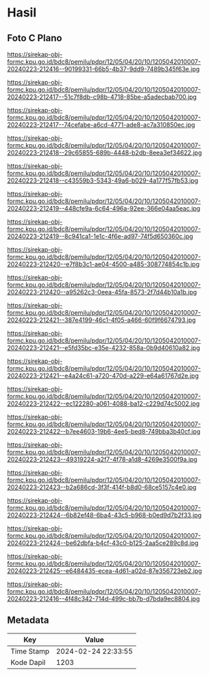 # Hasil

## Foto C Plano

https://sirekap-obj-formc.kpu.go.id/bdc8/pemilu/pdpr/12/05/04/20/10/1205042010007-20240223-212416--90199331-66b5-4b37-9dd9-7489b345f63e.jpg

https://sirekap-obj-formc.kpu.go.id/bdc8/pemilu/pdpr/12/05/04/20/10/1205042010007-20240223-212417--51c7f8db-c98b-4718-85be-a5adecbab700.jpg

https://sirekap-obj-formc.kpu.go.id/bdc8/pemilu/pdpr/12/05/04/20/10/1205042010007-20240223-212417--74cefabe-a6cd-4771-ade8-ac7a310850ec.jpg

https://sirekap-obj-formc.kpu.go.id/bdc8/pemilu/pdpr/12/05/04/20/10/1205042010007-20240223-212418--29c65855-689b-4448-b2db-8eea3ef34622.jpg

https://sirekap-obj-formc.kpu.go.id/bdc8/pemilu/pdpr/12/05/04/20/10/1205042010007-20240223-212418--c43559b3-5343-49a6-b029-4a177f57fb53.jpg

https://sirekap-obj-formc.kpu.go.id/bdc8/pemilu/pdpr/12/05/04/20/10/1205042010007-20240223-212419--448cfe9a-6c64-496a-92ee-366e04aa5eac.jpg

https://sirekap-obj-formc.kpu.go.id/bdc8/pemilu/pdpr/12/05/04/20/10/1205042010007-20240223-212419--8c941ca1-1e1c-4f6e-ad97-74f5d650360c.jpg

https://sirekap-obj-formc.kpu.go.id/bdc8/pemilu/pdpr/12/05/04/20/10/1205042010007-20240223-212420--e7f8b3c1-ae04-4500-a485-308774854c1b.jpg

https://sirekap-obj-formc.kpu.go.id/bdc8/pemilu/pdpr/12/05/04/20/10/1205042010007-20240223-212420--a95262c3-0eea-45fa-8573-2f7d44b10a1b.jpg

https://sirekap-obj-formc.kpu.go.id/bdc8/pemilu/pdpr/12/05/04/20/10/1205042010007-20240223-212421--387e4199-46c1-4f05-a466-60f9f6674793.jpg

https://sirekap-obj-formc.kpu.go.id/bdc8/pemilu/pdpr/12/05/04/20/10/1205042010007-20240223-212421--e5fd35bc-e35e-4232-858a-0b9d40610a82.jpg

https://sirekap-obj-formc.kpu.go.id/bdc8/pemilu/pdpr/12/05/04/20/10/1205042010007-20240223-212421--e4a24c61-a720-470d-a229-e64a61767d2e.jpg

https://sirekap-obj-formc.kpu.go.id/bdc8/pemilu/pdpr/12/05/04/20/10/1205042010007-20240223-212422--ec122280-a061-4088-ba12-c229d74c5002.jpg

https://sirekap-obj-formc.kpu.go.id/bdc8/pemilu/pdpr/12/05/04/20/10/1205042010007-20240223-212422--b7ee4603-19b6-4ee5-bed8-749bba3b40cf.jpg

https://sirekap-obj-formc.kpu.go.id/bdc8/pemilu/pdpr/12/05/04/20/10/1205042010007-20240223-212423--49319224-a2f7-4f78-a1d8-4269e3500f9a.jpg

https://sirekap-obj-formc.kpu.go.id/bdc8/pemilu/pdpr/12/05/04/20/10/1205042010007-20240223-212423--b2a686cd-3f3f-414f-b8d0-68ce5157c4e0.jpg

https://sirekap-obj-formc.kpu.go.id/bdc8/pemilu/pdpr/12/05/04/20/10/1205042010007-20240223-212424--6b82ef48-6ba4-43c5-b968-b0ed9d7b2f33.jpg

https://sirekap-obj-formc.kpu.go.id/bdc8/pemilu/pdpr/12/05/04/20/10/1205042010007-20240223-212424--be62dbfa-b4cf-43c0-b125-2aa5ce289c8d.jpg

https://sirekap-obj-formc.kpu.go.id/bdc8/pemilu/pdpr/12/05/04/20/10/1205042010007-20240223-212425--e6484435-ecea-4d61-a02d-87e356723eb2.jpg

https://sirekap-obj-formc.kpu.go.id/bdc8/pemilu/pdpr/12/05/04/20/10/1205042010007-20240223-212416--4f48c342-714d-499c-bb7b-d7bda9ec8804.jpg


## Metadata

| Key        | Value               |
| ---------- | ------------------- |
| Time Stamp | 2024-02-24 22:33:55 |
| Kode Dapil | 1203                |




